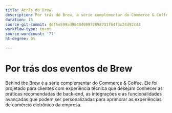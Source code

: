 ```yaml
---
title: Atrás do Brew
description: Por trás do Brew, a série complementar do Commerce & Coffee, é personalizada para clientes com conhecimento técnico que buscam dominar as práticas recomendadas de back-end, as integrações e as funcionalidades avançadas para aprimorar suas experiências de comércio eletrônico.
duration: 15
source-git-commit: 46f5e599ad9648498972898731f64f3c24d92c43
workflow-type: tm+mt
source-wordcount: '77'
ht-degree: 0%

---
```


# Por trás dos eventos de Brew

Behind the Brew é a série complementar do Commerce &amp; Coffee. Ele foi projetado para clientes com experiência técnica que desejam conhecer as práticas recomendadas de back-end, as integrações e as funcionalidades avançadas que podem ser personalizadas para aprimorar as experiências de comércio eletrônico da empresa.

<!-- CARDS

* activity-log.md {cta  = Watch event}

-->

